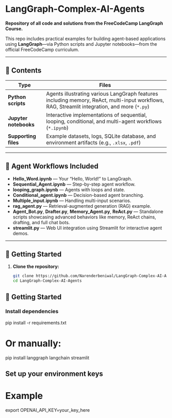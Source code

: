 # LangGraph-Complex-AI-Agents

**Repository of all code and solutions from the FreeCodeCamp LangGraph Course.**

This repo includes practical examples for building agent-based applications using **LangGraph**—via Python scripts and Jupyter notebooks—from the official FreeCodeCamp curriculum.

---

## 📂 Contents

| Type | Files |
|------|-------|
| **Python scripts** | Agents illustrating various LangGraph features including memory, ReAct, multi-input workflows, RAG, Streamlit integration, and more (`*.py`) |
| **Jupyter notebooks** | Interactive implementations of sequential, looping, conditional, and multi-agent workflows (`*.ipynb`) |
| **Supporting files** | Example datasets, logs, SQLite database, and environment artifacts (e.g., `.xlsx`, `.pdf`) |

---

## 🤖 Agent Workflows Included

- **Hello_Word.ipynb** — Your “Hello, World!” to LangGraph.  
- **Sequential_Agent.ipynb** — Step-by-step agent workflow.  
- **looping_graph.ipynb** — Agents with loops and state.  
- **Conditional_agent.ipynb** — Decision-based agent branching.  
- **Multiple_input.ipynb** — Handling multi-input scenarios.  
- **rag_agent.py** — Retrieval-augmented generation (RAG) example.  
- **Agent_Bot.py**, **Drafter.py**, **Memory_Agent.py**, **ReAct.py** — Standalone scripts showcasing advanced behaviors like memory, ReAct chains, drafting, and full chat bots.  
- **streamlit.py** — Web UI integration using Streamlit for interactive agent demos.  

---

## 🚀 Getting Started

1. **Clone the repository:**
   ```bash
   git clone https://github.com/Narenderbeniwal/LangGraph-Complex-AI-Agents.git
   cd LangGraph-Complex-AI-Agents
  ## 🚀 Getting Started

### Install dependencies
pip install -r requirements.txt
# Or manually:
pip install langgraph langchain streamlit

## Set up your environment keys 
# Example
export OPENAI_API_KEY=your_key_here



